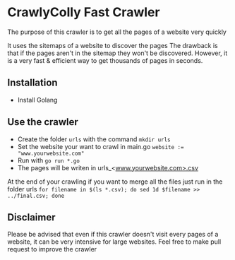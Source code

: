 # CrawlyColly Fast Crawler

The purpose of this crawler is to get all the pages of a website very quickly

It uses the sitemaps of a website to discover the pages
The drawback is that if the pages aren't in the sitemap they won't be discovered.
However, it is a very fast & efficient way to get thousands of pages in seconds.

## Installation

- Install Golang

## Use the crawler

- Create the folder `urls` with the command `mkdir urls`
- Set the website your want to crawl in main.go  `website := "www.yourwebsite.com"`
- Run with `go run *.go`
- The pages will be writen in urls_<www.yourwebsite.com>.csv

At the end of your crawling if you want to merge all the files just run in the folder urls `for filename in $(ls *.csv); do sed 1d $filename >> ../final.csv; done`

## Disclaimer

Please be advised that even if this crawler doesn't visit every pages of a website, it can be very intensive for large websites.
Feel free to make pull request to improve the crawler



